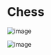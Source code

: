 # Chess

![image](https://github.com/user-attachments/assets/cc3ac2d6-b34b-488a-8b1b-81346be4dae6)

![image](https://github.com/user-attachments/assets/62381f59-46fe-4be4-9b33-7fbd7dfcb52d)
